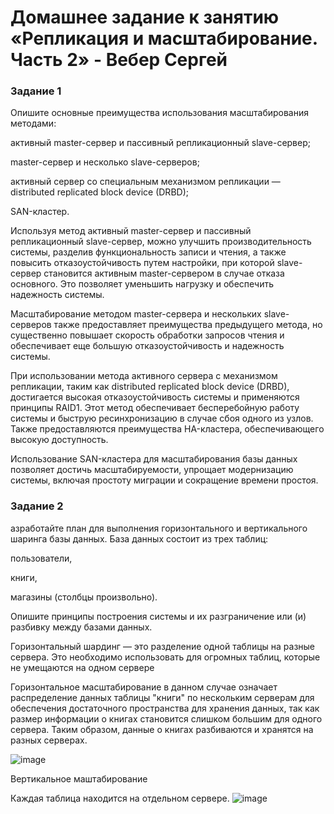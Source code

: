 # Домашнее задание к занятию «Репликация и масштабирование. Часть 2» - Вебер Сергей


### Задание 1

Опишите основные преимущества использования масштабирования методами:

активный master-сервер и пассивный репликационный slave-сервер;

master-сервер и несколько slave-серверов;

активный сервер со специальным механизмом репликации — distributed replicated block device (DRBD);

SAN-кластер.



Используя метод активный master-сервер и пассивный репликационный slave-сервер, можно улучшить производительность системы, разделив функциональность записи и чтения, а также повысить отказоустойчивость путем настройки, при которой slave-сервер становится активным master-сервером в случае отказа основного. Это позволяет уменьшить нагрузку и обеспечить надежность системы.

Масштабирование методом master-сервера и нескольких slave-серверов также предоставляет преимущества предыдущего метода, но существенно повышает скорость обработки запросов чтения и обеспечивает еще большую отказоустойчивость и надежность системы.

При использовании метода активного сервера с механизмом репликации, таким как distributed replicated block device (DRBD), достигается высокая отказоустойчивость системы и применяются принципы RAID1. Этот метод обеспечивает бесперебойную работу системы и быструю ресинхронизацию в случае сбоя одного из узлов. Также предоставляются преимущества HA-кластера, обеспечивающего высокую доступность.

Использование SAN-кластера для масштабирования базы данных позволяет достичь масштабируемости, упрощает модернизацию системы, включая простоту миграции и сокращение времени простоя.


### Задание 2


азработайте план для выполнения горизонтального и вертикального шаринга базы данных. База данных состоит из трех таблиц:

пользователи,

книги,

магазины (столбцы произвольно).

Опишите принципы построения системы и их разграничение или (и) разбивку между базами данных.


Горизонтальный шардинг — это разделение одной таблицы на
разные сервера. Это необходимо использовать для огромных
таблиц, которые не умещаются на одном сервере


Горизонтальное масштабирование в данном случае означает распределение данных таблицы "книги" по нескольким серверам для обеспечения достаточного пространства для хранения данных, так как размер информации о книгах становится слишком большим для одного сервера. Таким образом, данные о книгах разбиваются и хранятся на разных серверах.

![image](https://github.com/GorkOrMork/12.07/assets/109193124/08e416f7-1e84-4ef1-a093-73ade36e9a42)


Вертикальное маштабирование

Каждая таблица находится на отдельном сервере.
![image](https://github.com/GorkOrMork/12.07/assets/109193124/52252504-5df8-4763-8ce1-75ad3d19c4c9)
